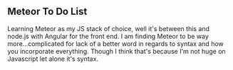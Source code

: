 ## Meteor To Do List

Learning Meteor as my JS stack of choice, well it's between this and node.js with Angular for the front end. I am finding Meteor to be way more...complicated for lack of a better word in regards to syntax and how you incorporate everything. Though I think that's because I'm not huge on Javascript let alone it's syntax.